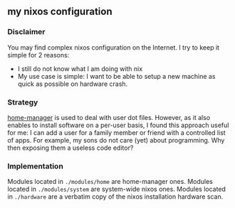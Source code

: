 ## my nixos configuration

### Disclaimer

You may find complex nixos configuration on the Internet.
I try to keep it simple for 2 reasons:
 - I still do not know what I am doing with nix
 - My use case is simple: I want to be able to setup a new machine as quick as possible on hardware crash.

### Strategy

[home-manager](https://github.com/nix-community/home-manager) is used to deal with user dot files.
However, as it also enables to install software on a per-user basis, I found this approach useful for me: I can add a user for a family member or friend with a controlled list of apps.
For example, my sons do not care (yet) about programming. Why then exposing them a useless code editor?

### Implementation

Modules located in `./modules/home` are home-manager ones.
Modules located in `./modules/system` are system-wide nixos ones.
Modules located in `./hardware` are a verbatim copy of the nixos installation hardware scan.